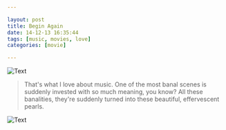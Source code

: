 ```yaml
---

layout: post
title: Begin Again
date: 14-12-13 16:35:44
tags: [music, movies, love]
categories: [movie]

---
```


![Text]({{site.url}}/assets/blog_img/2014-12-13-begin-again/Begin.Again.201%5B00_20_39%5D%5B20141213-162807-5%5D.PNG)

> That's what I love about music. One of the most banal scenes is suddenly invested with so much meaning, you know? All these banalities, they're suddenly turned into these beautiful, effervescent pearls.

![Text]({{site.url}}/assets/blog_img/2014-12-13-begin-again/Begin.Again.201%5B01_09_57%5D%5B20141213-162922-9%5D.PNG)  


